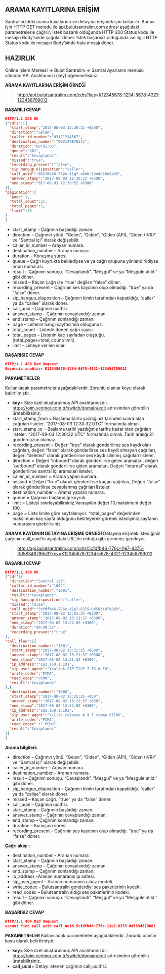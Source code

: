 **ARAMA KAYITLARINA ERİŞİM**
----
Santralinizdeki arama kayıtlarına ve detayına erişmek için kullanılır. Bunun için HTTP GET metodu ile api.bulutsantralim.com adresi
aşağıdaki parametrelerle çağrılır. İstek başarılı olduğunda HTTP 200 Status kodu ile mesajın Body’sinde çağrılar döner. 
İstek başarısız olduğunda ise ilgili HTTP Status kodu ile mesajın Body’sinde hata mesajı döner.

**HAZIRLIK**
----
  Online İşlem Merkezi => Bulut Santralim => Santral Ayarlarım menüsü altından API Anahtarınızı (key) öğrenmelisiniz.
  
**ARAMA KAYITLARINA ERİŞİM ÖRNEĞİ**

>http://api.bulutsantralim.com/cdrs?key=K12345678-1234-5678-4321-123456789012
 
**BAŞARILI CEVAP**

```json
HTTP/1.1 200 OK
{"cdrs":[{
  "start_stamp":"2017-08-03 12:30:32 +0300",
  "direction":"Gelen",
  "caller_id_number":"03121234567",
  "destination_number":"902129876543",
  "duration":"00:01:05",
  "queue":"201",
  "result":"Cevaplandı",
  "missed":"true",
  "recording_present":"false",
  "sip_hangup_disposition":"caller",
  "call_uuid":"651f8a68-782e-11g7-a6b6-5bedc26e2ab3",
  "answer_stamp":"2017-08-03 12:30:32 +0300",
  "end_stamp":"017-08-03 12:30:52 +0300"
}],
"pagination":{
  "page":1,
  "total_count":25,
  "total_pages":3,
  "limit":10
}
}
```

* start_stamp – Çağrının başladığı zaman.
* direction – Çağrının yönü. “Gelen”, “Giden”, “Giden (API), “Giden (IVR)”  ve  “Santral içi” olarak değişebilir.
* caller_id_number – Arayan numara. 
* destination_number – Aranan numara.
* duration – Konuşma süresi. 
* queue – Çağrı kuyrukta beklediyse ve ya cağrı qrupuna yönlendirildiyse onun numarası. 
* result – Çağrının sonuçu. “Cevaplandı”, “Meşgul”  ve ya “Meşgule atıldı” gibi  döner.
* missed – Kaçan çağrı ise “true” değilse  “false” döner.
* recording_present – Çağrının ses kaydının olup olmadığı. “true”  ya da “false” döner.
* sip_hangup_disposition – Çağrının kimin tarafından kapatıldığı. “caller” ya da “callee” olarak döner. 
* call_uuid – Çağrının uuid'si.
* answer_stamp – Çağrının cevaplandığı zaman.
* end_stamp – Çağrının sonlandığı zaman. 
* page – Listenin hangi sayfasında olduğunuz. 
* total_count – Listede dönen çağrı sayısı.
* total_pages – Listenin kaç sayfadan oluştuğu.(total_pages=total_count/limit).
* limit – Listeye verilen sınır. 

**BAŞARISIZ CEVAP** 

```json
HTTP/1.1 400 Bad Request 
Gecersiz anahtar: K12345678-1234-5678-4321-123456789012
```

**PARAMETRELER** 

Kullanılacak parametreler aşağıdakilerdir. Zorunlu olanlar koyu olarak belirtilmiştir.

* **key**= Size özel oluşturulmuş API anahtarınızdır.  https://oim.verimor.com.tr/switch/domain/edit adresinden görebilir/üretebilirsiniz.
* start_stamp_from = Başlama tarihi yazdığınız tarihden sonra olan çağrıları listeler. “2017-08-03 12:30:32 UTC” formatında olmalı. 
* start_stamp_to = Başlama tarihi yazdığınız tarihe kadar olan çağrıları listeler. “2017-08-03 12:30:32 UTC” formatında olmalı. Tarih aralığı 31 günden uzun olamaz. 
* recording_present = Değeri “true” olarak gönderilirse ses kaydı olan çağrıları, değeri “false”  olarak gönderilirse ses kaydı olmayan çağrıları, değeri “deleted” olarak gönderilirse ses kaydı silinmiş çağrıları listeler. 
* direction = Değeri  “inbound” olarak gönderilirse gelen aramaları, değeri  “outbound” olarak gönderilirse giden aramaları, Değeri “internal” olarak gönderilirse santral içi aramaları listeler.
* caller_id_number = Arama yapan numara. 
* missed = Değeri “true” olarak gönderilirse kaçan çağrıları, Değeri  “false”  olarak gönderilirse cevaplanmış çağrıları listeler. 
* destination_number = Arama yapılan numara. 
* queue = Çağrının bağlandığı kuyruk. 
* limit = Listeyi sınırlayabilirsiniz.Varsayılan değer 10,maksimum değer 100. 
* page = Liste limite göre sayfalanıyor. “total_pages” değerinden maksimum kaç sayfa olduğunu belirleyerek görmek istediyiniz sayfanın numarasını girebilirsiniz. 

**ARAMA KAYDININ DETAYINA ERİŞME ÖRNEĞİ** 
Detayına erişmek istediğiniz çağrının call_uuid'ni aşağıdaki URL'de olduğu gibi girmeniz gerekiyor.

>http://api.bulutsantralim.com/cdrs/5cfdfb46-776c-11e7-8375-0d58348796d3?key=K12345678-1234-5678-4321-123456789012

**BAŞARILI CEVAP** 

```json
HTTP/1.1 200 OK
{"cdr":{
  "direction":"Santral içi",
  "caller_id_number":"1002",
  "destination_number":"1001",
  "result":"Cevaplandı",
  "sip_hangup_disposition":"caller",
  "missed":"false",
  "call_uuid":"5cfdfb46-776c-11e7-8375-0d58348796d3",
  "start_stamp":"2017-08-02 13:21:35 +0300",
  "answer_stamp":"2017-08-02 13:21:37 +0300",
  "end_stamp":"2017-08-02 13:22:09 +0300",
  "duration":"00:00:32",
  "recording_present":"true"
},
"call_flow":[{
  "destination_number":"1001",
  "start_stamp":"2017-08-02 13:21:35 +0300",
  "answer_stamp":"2017-08-02 13:21:37 +0300",
  "end_stamp":"2017-08-02 13:21:52 +0300",
  "ip_address":"192.168.1.101",
  "sip_user_agent":"Yealink SIP-T22P 7.73.0.50",
  "write_codec":"PCMA",
  "read_code":"PCMA",
  "result":"Cevaplandı"
},{
  "destination_number":"1000",
  "start_stamp":"2017-08-02 13:21:35 +030",
  "answer_stamp":"2017-08-02 13:21:37 +030",
  "end_stamp":"2017-08-02 13:22:09 +0300",
  "ip_address":"192.168.1.102",
  "sip_user_agent":"X-Lite release 4.9.7 stamp 83108",
  "write_codec":"PCMA",
  "read_codec" :" PCMU",
  "result":"Cevaplandı"
}]
}
```

**Arama bilgileri:** 

* direction – Çağrının yönü. “Gelen”, “Giden”, “Giden (API), “Giden (IVR)” ve “Santral içi” olarak değişebilir. 
* caller_id_number – Arayan numara. 
* destination_number – Aranan numara.
* result – Çağrının sonuçu. “Cevaplandı”, “Meşgul” ve ya “Meşgule atıldı” gibi döner. 
* sip_hangup_disposition – Çağrının kimin tarafından kapatıldığı. “caller” ya da “callee” olarak döner. 
* missed – Kaçan çağrı. “true” ya da “false” döner. 
* call_uuid – Çağrının uuid'si. 
* start_stamp – Çağrının başladığı zaman. 
* answer_stamp – Çağrının cevaplandığı zaman. 
* end_stamp – Çağrının sonlandığı zaman. 
* duration – Konuşma süresi. 
* recording_present – Çağrının ses kaydının olup olmadığı. “true” ya da “false” döner. 

**Çağrı akışı :** 

* destination_number – Aranan numara. 
* start_stamp – Çağrının başladığı zaman. 
* answer_stamp – Çağrının cevaplandığı zaman. 
* end_stamp – Çağrının sonlandığı zaman. 
* ip_address –Aranan numaranın ip adresi. 
* sip_user_agent – Aranan numaranın cihaz modeli. 
* write_codec – Bulutsantralin gonderdiyi ses paketlerinin kodeki. 
* read_codec – Bulutsantralin aldığı ses paketlerinin kodeki. 
* result – Çağrının sonuçu. “Cevaplandı”, “Meşgul” ve ya “Meşgule atıldı” gibi  döner. 

**BAŞARISIZ CEVAP** 

```json
HTTP/1.1 404 Bad Request 
cannot find call with call_uuid 5cfdfb46-776c-11e7-8375-0d58348796d3 
```

**PARAMETRELER** 
Kullanılacak parametreler aşağıdakilerdir. Zorunlu olanlar koyu olarak belirtilmiştir.

* **key**= Size özel oluşturulmuş API anahtarınızdır. https://oim.verimor.com.tr/switch/domain/edit adresinden görebilir/üretebilirsiniz. 
* **call_uuid**= Detayı istenen çağrının call_uuid'si.
